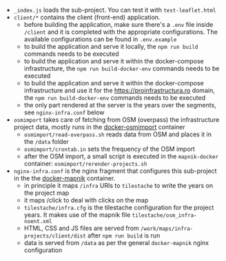 - `_index.js` loads the sub-project. You can test it with `test-leaflet.html` 
- `client/*` contains the client (front-end) application. 
  * before building the application, make sure there's a `.env` file inside `/client` and it is completed with the appropriate configurations. The available configurations can be found in `.env.example` 
  * to build the application and serve it locally, the `npm run build` commands needs to be executed
  * to build the application and serve it within the docker-compose infrastructure, the `npm run build-docker-env` commands needs to be executed
  * to build the application and serve it within the docker-compose infrastructure and use it for the https://proinfrastructura.ro domain, the `npm run build-docker-env` commands needs to be executed
  * the only part rendered at the server is the years over the segments, see  `nginx-infra.conf`   below
- `osmimport` takes care of fetching from OSM (overpass) the infrastructure project data, mostly runs in the [docker-osmimport](../docker-osmimport) container 
  * `osmimport/read-overpass.sh` reads data from OSM and places it in the `/data` folder
  *  `osmimport/crontab.in`  sets the frequency of the OSM import
  * after the OSM import, a small script is executed in the `mapnik-docker` container: `osmimport/rerender-projects.sh` 
- `nginx-infra.conf`  is the nginx fragment that configures this sub-project in the the [docker-mapnik](../docker-mapnik) container. 
  * in principle it maps `/infra` URIs to `tilestache` to write the years on the project map
  * it maps /click to deal with clicks on the map
  * `tilestache/infra.cfg` is the tilestache configuration for the project years. It makes use of the mapnik file `tilestache/osm_infra-noent.xml` 
  * HTML, CSS and JS files are served from `/work/maps/infra-projects/client/dist` after `npm run build` is run 
  * data is served from `/data` as per the general `docker-mapnik` nginx configuration

